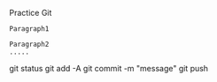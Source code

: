 Practice Git




```
Paragraph1
```


```
Paragraph2
.....
```


git status
git add -A
git commit -m "message"
git push


